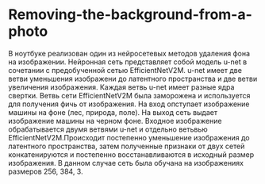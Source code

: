 # Removing-the-background-from-a-photo

В ноутбуке реализован один из нейросетевых методов удаления фона на изображении.
Нейронная сеть представляет собой модель u-net в сочетании с предобученной сетью EfficientNetV2M. u-net имеет две ветви уменьшения изображени до латентного пространства и две ветви увеличения изображения. Каждая ветвь u-net имеет разные ядра свертки. Ветвь сети EfficientNetV2M была заморожена и используется для получения фичь от изображения.
На вход опступает изображение машины на фоне (лес, природа, поле). На выход сеть выдает изображение машины на черном фоне.
Входное изображение обрабатывается двумя ветвями u-net и отдельно ветьвью EfficientNetV2M.Происходит постепенно уменьшение изображения до латентного пространства, затем полученные признаки от двух сетей конкатенируются и постепенно восстанавливаются в исходный размер изображения. В данном случае сеть была обучана на изображениях размеров 256, 384, 3.
